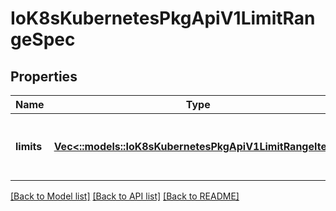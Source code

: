 # IoK8sKubernetesPkgApiV1LimitRangeSpec

## Properties
Name | Type | Description | Notes
------------ | ------------- | ------------- | -------------
**limits** | [**Vec<::models::IoK8sKubernetesPkgApiV1LimitRangeItem>**](io.k8s.kubernetes.pkg.api.v1.LimitRangeItem.md) | Limits is the list of LimitRangeItem objects that are enforced. | [default to null]

[[Back to Model list]](../README.md#documentation-for-models) [[Back to API list]](../README.md#documentation-for-api-endpoints) [[Back to README]](../README.md)


